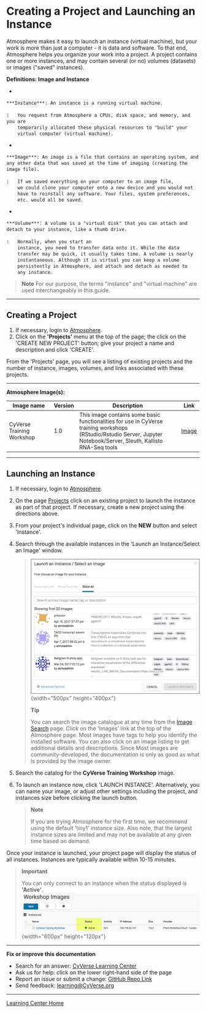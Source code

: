 # Creating a Project and Launching an Instance

Atmosphere makes it easy to launch an instance (virtual machine), but
your work is more than just a computer - it is data and software. To
that end, Atmosphere helps you organize your work into a project. A
project contains one or more instances, and may contain several (or no)
volumes (datasets) or images ("saved" instances).

**Definitions: Image and Instance**

-   

    ***Instance***: An instance is a running virtual machine.

    :   You request from Atmosphere a CPUs, disk space, and memory, and you are
        temporarily allocated these physical resources to "build" your
        virtual computer (virtual machine).

-   

    ***Image***: An image is a file that contains an operating system, and any other data that was saved at the time of imaging (creating the image file).

    :   If we saved everything on your computer to an image file,
        we could clone your computer onto a new device and you would not
        have to reinstall any software. Your files, system preferences,
        etc. would all be saved.

-   

    ***Volume***: A volume is a "virtual disk" that you can attach and detach to your instance, like a thumb drive.

    :   Normally, when you start an
        instance, you need to transfer data onto it. While the data
        transfer may be quick, it usually takes time. A volume is nearly
        instantaneous. Although it is virtual you can keep a volume
        persistently in Atmosphere, and attach and detach as needed to
        any instance.

> **Note**
> For our purpose, the terms "instance" and "virtual machine" are used interchangeably in this guide.

------------------------------------------------------------------------

## Creating a Project

1.  If necessary, login to [Atmosphere](https://atmo.cyverse.org/application/images).
2.  Click on the **'Projects'** menu at the top of the page; the click
    on the 'CREATE NEW PROJECT' button; give your project a name and
    description and click 'CREATE'.

From the 'Projects' page, you will see a listing of existing projects
and the number of instance, images, volumes, and links associated with
these projects.

------------------------------------------------------------------------

**Atmosphere Image(s):**

| Image name | Version | Description | Link |
| --- | --- | --- | --- |
| CyVerse Training Workshop | 1.0 | This image contains some basic functionalities for use in CyVerse training workshops <br> (RStudio/Rstudio Server, Jupyter Notebook/Server, Sleuth, Kallisto RNA-Seq tools | [Image](https://atmo.cyverse.org/application/images/1467) |

------------------------------------------------------------------------

## Launching an Instance

1.  If necessary, login to [Atmosphere](https://atmo.cyverse.org/application/images).

2.  On the page [Projects](https://atmo.cyverse.org/application/projects) click on an existing project to launch the instance as
    part of that project. If necessary, create a new project using the directions above.

3.  From your project's individual page, click on the **NEW** button
    and select 'Instance'.

4.  Search through the available instances in the 'Launch an
    Instance/Select an Image' window.

    > ![launch_window](./img/atmosphere/launch_window.png){width="500px"
    > height="400px"}
    >
    > **Tip**
    >
    > You can search the image catalogue at any time from the [Image Search](https://atmo.cyverse.org/application/images/search) page.
    > Click on the 'Images' link at the top of the Atmosphere page.
    > Most images have tags to help you identify the installed software.
    > You can also click on an image listing to get additional details
    > and descriptions. Since Most images are community-developed, the
    > documentation is only as good as what is provided by the image
    > owner.

5.  Search the catalog for the **CyVerse Training Workshop** image.

6.  To launch an instance now, click 'LAUNCH INSTANCE'. Alternatively,
    you can name your image, or adjust other settings including the
    project, and instances size before clicking the launch button.

    > **Note**
    >
    > If you are trying Atmosphere for the first time, we recommend
    > using the default 'tiny1' instance size. Also note, that the
    > largest instance sizes are limited and may not be available at any
    > given time based on demand.

Once your instance is launched, your project page will display the
status of all instances. Instances are typically available within 10-15
minutes.

> **Important**
>
> You can only connect to an instance when the status displayed is
> **'Active'**.
> ![instance_status](./img/atmosphere/instance_status.png){width="600px"
> height="120px"}

------------------------------------------------------------------------

**Fix or improve this documentation**

-   Search for an answer: [CyVerse Learning Center](https://learning.cyverse.org/en/latest/)
-   Ask us for help: click on the lower right-hand side of the page
-   Report an issue or submit a change: [GitHub Repo Link](https://github.com/CyVerse-learning-materials/atmosphere_guide/tree/mkdocs)
-   Send feedback: [learning@CyVerse.org](learning@CyVerse.org)

------------------------------------------------------------------------

[Learning Center Home](http://learning.cyverse.org/)
